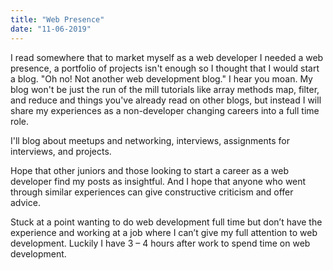```yaml
---
title: "Web Presence"
date: "11-06-2019"
---
```


I read somewhere that to market myself as a web developer I needed a web presence, a portfolio of projects isn't enough so I thought that I would start a blog. "Oh no! Not another web development blog." I hear you moan. My blog won't be just the run of the mill tutorials like array methods map, filter, and reduce and things you've already read on other blogs, but instead I will share my experiences as a non-developer changing careers into a full time role. 

I'll blog about meetups and networking, interviews, assignments for interviews, and projects. 

Hope that other juniors and those looking to start a career as a web developer find my posts as insightful. And I hope that anyone who went through similar experiences can give constructive criticism and offer advice.

Stuck at a point wanting to do web development full time but don’t have the experience and working at a job where I can’t give my full attention to web development. Luckily I have 3 – 4 hours after work to spend time on web development.


